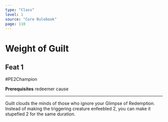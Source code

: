 ```yaml
---
type: "Class"
level: 1
source: "Core Rulebook"
page: 110
---
```

# Weight of Guilt
## Feat 1
#PE2Champion

**Prerequisites** redeemer cause

---
Guilt clouds the minds of those who ignore your Glimpse of Redemption. Instead of making the triggering creature enfeebled 2, you can make it stupefied 2 for the same duration.